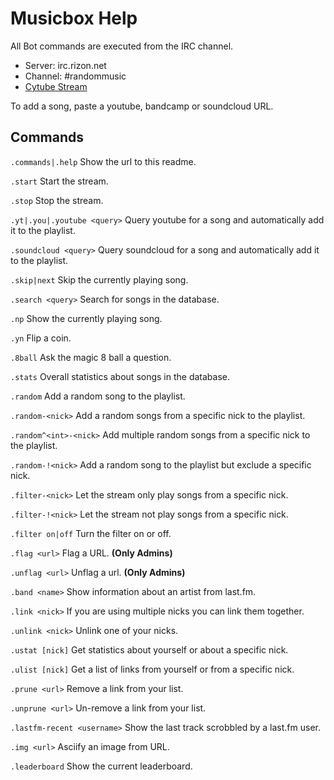 # Musicbox Help

All Bot commands are executed from the IRC channel.

* Server: irc.rizon.net
* Channel: #randommusic
* [Cytube Stream](https://cytu.be/r/MusicBox)

To add a song, paste a youtube, bandcamp or soundcloud URL.

## Commands

`.commands|.help` Show the url to this readme.

`.start` Start the stream.

`.stop` Stop the stream.

`.yt|.you|.youtube <query>` Query youtube for a song and automatically add it to the playlist.

`.soundcloud <query>` Query soundcloud for a song and automatically add it to the playlist.

`.skip|next` Skip the currently playing song.

`.search <query>` Search for songs in the database.

`.np` Show the currently playing song.

`.yn` Flip a coin.

`.8ball` Ask the magic 8 ball a question.

`.stats` Overall statistics about songs in the database.

`.random` Add a random song to the playlist.

`.random-<nick>` Add a random songs from a specific nick to the playlist.

`.random^<int>-<nick>` Add multiple random songs from a specific nick to the playlist.

`.random-!<nick>` Add a random song to the playlist but exclude a specific nick.

`.filter-<nick>` Let the stream only play songs from a specific nick.

`.filter-!<nick>` Let the stream not play songs from a specific nick.

`.filter on|off` Turn the filter on or off.

`.flag <url>` Flag a URL. **(Only Admins)**

`.unflag <url>` Unflag a url. **(Only Admins)**

`.band <name>` Show information about an artist from last.fm.

`.link <nick>` If you are using multiple nicks you can link them together.

`.unlink <nick>` Unlink one of your nicks.

`.ustat [nick]` Get statistics about yourself or about a specific nick.

`.ulist [nick]` Get a list of links from yourself or from a specific nick.

`.prune <url>` Remove a link from your list.

`.unprune <url>` Un-remove a link from your list.

`.lastfm-recent <username>` Show the last track scrobbled by a last.fm user.

`.img <url>` Asciify an image from URL.

`.leaderboard` Show the current leaderboard.
